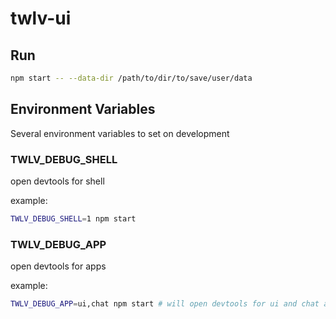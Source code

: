 # twlv-ui

## Run

```bash
npm start -- --data-dir /path/to/dir/to/save/user/data
```

## Environment Variables

Several environment variables to set on development

### TWLV_DEBUG_SHELL

open devtools for shell

example:

```bash
TWLV_DEBUG_SHELL=1 npm start
```

### TWLV_DEBUG_APP

open devtools for apps

example:

```bash
TWLV_DEBUG_APP=ui,chat npm start # will open devtools for ui and chat application
```

